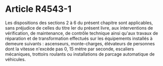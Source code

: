 # Article R4543-1

Les dispositions des sections 2 à 6 du présent chapitre sont applicables, sans préjudice de celles du titre Ier du présent livre, aux interventions de vérification, de maintenance, de contrôle technique ainsi qu'aux travaux de réparation et de transformation effectués sur les équipements installés à demeure suivants : ascenseurs, monte-charges, élévateurs de personnes dont la vitesse n'excède pas 0, 15 mètre par seconde, escaliers mécaniques, trottoirs roulants ou installations de parcage automatique de véhicules.
